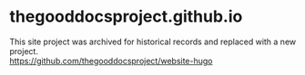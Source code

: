 # thegooddocsproject.github.io

This site project was archived for historical records and replaced with a new project.  
https://github.com/thegooddocsproject/website-hugo
